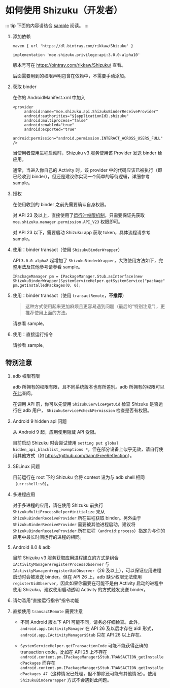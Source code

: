 # 如何使用 Shizuku（开发者）

::: tip
下面的内容请结合 [sample](https://github.com/RikkaApps/Shizuku/tree/master/sample) 阅读。
:::

1. 添加依赖
   
   ```
   maven { url 'https://dl.bintray.com/rikkaw/Shizuku' }
   ```

   ```
   implementation 'moe.shizuku.privilege:api:3.0.0-alpha10'
   ```

   版本号可在 <https://bintray.com/rikkaw/Shizuku/> 查看。

   后面需要用到的权限声明包含在依赖中，不需要手动添加。
   
2. 获取 binder

   在你的 AndroidManifest.xml 中加入

   ```
   <provider
        android:name="moe.shizuku.api.ShizukuBinderReceiveProvider"
        android:authorities="${applicationId}.shizuku"
        android:multiprocess="false"
        android:enabled="true"
        android:exported="true"
        android:permission="android.permission.INTERACT_ACROSS_USERS_FULL" />
   ```

   当使用者应用进程启动时，Shizuku v3 服务使用该 Provider 发送 binder 给应用。

   通常，当进入你自己的 Activity 时，该 provider 中的代码应该已被执行（即已经收到 binder），但还是建议你实现一个简单的等待逻辑，详细参考 sample。

3. 授权

   在使用收到的 binder 之前先需要确认自身权限。

   对 API 23 及以上，直接使用了[运行时权限机制](https://developer.android.com/distribute/best-practices/develop/runtime-permissions)，只需要保证先获取 `moe.shizuku.manager.permission.API_V23` 权限即可。

   对 API 23 以下，需要启动 Shizuku app 获取 token，具体流程请参考 sample。

4. 使用：binder transact（使用 `ShizukuBinderWrapper`）

   API `3.0.0-alpha8` 起增加了 `ShizukuBinderWrapper`，大致使用方法如下，完整用法及其他参考请参看 sample。

   ```
   IPackageManager pm = IPackageManager.Stub.asInterface(new ShizukuBinderWrapper(SystemServiceHelper.getSystemService("package")));
   pm.getInstalledPackages(0, 0);
   ```

5. 使用：binder transact（使用 `transactRemote`，**不推荐**）

   > 这种方式使用起来更加麻烦且更容易遇到问题（最后的“特别注意”），更推荐使用上面的方法。

   请参看 sample。

6. 使用：直接运行指令
     
   请参看 sample。

## 特别注意

1. adb 权限有限

   adb 所拥有的权限有限，且不同系统版本也有所差别。adb 所拥有的权限可以[在此](https://github.com/aosp-mirror/platform_frameworks_base/blob/master/packages/Shell/AndroidManifest.xml)查阅。
   
   在调用 API 前，你可以先使用 `ShizukuService#getUid` 检查 Shizuku 是否运行在 adb 用户， `ShizukuService#checkPermission` 检查是否有权限。

2. Android 9 hidden api 问题

   从 Android 9 起，应用使用隐藏 API 受限。

   目前启动 Shizuku 时会尝试使用 `setting put global hidden_api_blacklist_exemptions *`，但在部分设备上似乎无效，请自行使用其他方式（如 <https://github.com/tiann/FreeReflection>）。

3. SELinux 问题

   目前运行在 root 下的 Shizuku 会将 context 设为与 adb shell 相同（`u:r:shell:s0`）。

4. 多进程应用

   对于多进程的应用，请在使用 Shizuku 前执行 `ShizukuMultiProcessHelper#initialize` 来从 `ShizukuBinderReceiveProvider` 所在进程获取 binder。另外由于 `ShizukuBinderReceiveProvider` 需要被其他进程启动，建议将 `ShizukuBinderReceiveProvider` 所在进程（`android:process`）指定为与你的应用中最长时间运行的进程的相同。

5. Android 8.0 & adb

   目前 Shizuku v3 服务获取应用进程建立的方式是组合 `IActivityManager#registerProcessObserver` 与 `IActivityManager#registerUidObserver`（26 及以上），可以保证应用进程启动时会被发送 binder。但在 API 26 上，adb 缺少权限无法使用 `registerUidObserver`，因此如果你需要在可能不是由 Activity 启动的进程中使用 Shizuku，建议使用启动透明 Activity 的方式触发发送 binder。
   
5. 请勿滥用“直接运行指令”指令功能

6. 直接使用 `transactRemote` 需要注意

   * 不同 Android 版本下 API 可能不同，请务必仔细检查。此外，`android.app.IActivityManager` 在 API 26 及以后才存在 aidl 形式， `android.app.IActivityManager$Stub` 只在 API 26 以上存在。

   * `SystemServiceHelper.getTransactionCode` 可能不能获得正确的 transaction code，比如在 API 25 上不存在 `android.content.pm.IPackageManager$Stub.TRANSACTION_getInstalledPackages` 而存在 `android.content.pm.IPackageManager$Stub.TRANSACTION_getInstalledPackages_47`（这种情况已处理，但不排除还可能有其他情况）。使用 `ShizukuBinderWrapper` 方式不会遇到此问题。